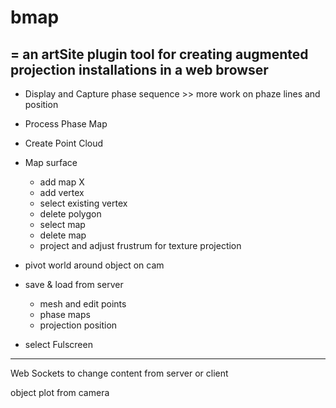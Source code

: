 # bmap
=
an artSite plugin tool for creating augmented projection installations in a web browser 
---------

* Display and Capture phase sequence >>  more work on phaze lines and position

* Process Phase Map

* Create Point Cloud

* Map surface 
	* add map X
	* add vertex 
	* select existing vertex 
	* delete polygon 
	* select map
	* delete map
	* project and adjust frustrum for texture projection	

* pivot world around object on cam 

* save & load from server
	* mesh and edit points
	* phase maps
	* projection position

* select Fulscreen

--------

Web Sockets to change content from server or client

object plot from camera 